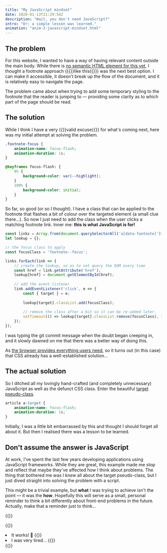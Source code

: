 ```yaml
---
title: "My JavaScript mindset"
date: 2020-01-13T21:29:54Z
description: "Wait, you don't need JavaScript?"
intro: "Or; a simple lesson was learned."
animation: "anim-2-javascript-mindset.html"
---
```


## The problem

For this website, I wanted to have a way of having relevant content outside the main body. While there is [no semantic HTML element for this yet](https://www.kooslooijesteijn.net/blog/semantic-sidenotes), I thought a footnote approach ({{<footnote-link demo>}}like this{{</footnote-link>}}) was the next best option. I can make it accessible, it doesn't break up the flow of the document, and it is relatively easy to navigate the page.

The problem came about when trying to add some temporary styling to the footnote that the reader is jumping to &mdash; providing some clarity as to which part of the page should be read.

## The solution

While I think I have a very {{<footnote-link excuse>}}valid excuse{{</footnote-link>}} for what's coming next, here was my initial attempt at solving the problem.

```css
.footnote-focus {
    animation-name: focus-flash;
    animation-duration: 1s;
}

@keyframes focus-flash: {
    0% {
        background-color: var(--highlight);
    }
    100% {
        background-color: initial;
    }
}
```

So far, so good (or so I thought). I have a class that can be applied to the footnote that flashes a bit of colour over the targeted element (a small clue there...). So now I just need to add the class when the user clicks a matching footnote link. Inner me: **this is what JavaScript is for!**

```javascript
const links = Array.from(document.querySelectorAll('a[data-footnote]'));
let lookup = {};

// the focus class to apply
const focusClass = 'footnote--focus'; 

links.forEach(link => { 
    // create the lookup, so as to not query the DOM every time
    const href = link.getAttribute('href');
    lookup[href] = document.getElementById(href);
 
    // add the event listener
    link.addEventListener('click', e => {
        const { target } = e;
        
        lookup[target].classList.add(focusClass);
 
        // remove the class after a bit so it can be re-added later.
        setTimeout(() => lookup[target].classList.remove(focusClass), 3000);
    });
});
```
I was typing the git commit message when the doubt began creeping in, and it slowly dawned on me that there was a better way of doing this.

As [the browser provides everything users need](https://alistapart.com/article/paint-the-picture-not-the-frame/), so it turns out (in this case) that CSS already has a well-established solution...

## The actual solution

So I ditched all my lovingly hand-crafted (and completely unnecessary) JavaScript as well as the defunct CSS class. Enter the beautiful [target pseudo-class](https://www.w3.org/TR/selectors-3/#target-pseudo).

```css
article a:target {
    animation-name: focus-flash;
    animation-duration: 1s;
}
```

Initially, I was a little bit embarrassed by this and thought I should forget all about it. But then I realised there was a lesson to be learned.

## Don't assume the answer is JavaScript

At work, I've spent the last few years developing applications using JavaScript frameworks. While they are great, this example made me stop and reflect that maybe they've affected how I think about problems. The thing that bothered me was I _knew_ all about the target pseudo-class, but I just dived straight into solving the problem with a script.

This might be a trivial example, but **what** I was trying to achieve isn't the point &mdash; it was the **how**. Hopefully this will serve as a small, personal reminder to think a bit differently about front-end problems in the future. Actually, make that a reminder just to think...

{{<signoff>}}

{{<blogfooter>}}
<li id="demo-footnote">
    It works! 🎉
    {{<footnote-back demo-link >}}
</li>
<li id="excuse-footnote">
    I was very tired...
    {{<footnote-back excuse-link>}}
</li>
{{</blogfooter>}}

